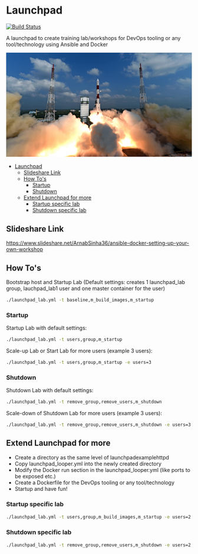 # Launchpad

[![Build Status](https://travis-ci.org/arnabsinha4u/launchpad.svg?branch=master)](https://travis-ci.org/arnabsinha4u/launchpad)

A launchpad to create training lab/workshops for DevOps tooling or any tool/technology using Ansible and Docker

![Launchpad](launchpad.jpg)

- [Launchpad](#launchpad)
  - [Slideshare Link](#slideshare-link)
  - [How To's](#how-tos)
    - [Startup](#startup)
    - [Shutdown](#shutdown)
  - [Extend Launchpad for more](#extend-launchpad-for-more)
    - [Startup specific lab](#startup-specific-lab)
    - [Shutdown specific lab](#shutdown-specific-lab)

## Slideshare Link

<https://www.slideshare.net/ArnabSinha36/ansible-docker-setting-up-your-own-workshop>

## How To's

Bootstrap host and Startup Lab (Default settings: creates 1 launchpad_lab group, lauchpad_lab1 user and one master container for the user)

```bash
./launchpad_lab.yml -t baseline,m_build_images,m_startup
```

### Startup

Startup Lab with default settings:

```bash
./launchpad_lab.yml -t users,group,m_startup
```

Scale-up Lab or Start Lab for more users (example 3 users):

```bash
./launchpad_lab.yml -t users,group,m_startup -e users=3
```

### Shutdown

Shutdown Lab with default settings:

```bash
./launchpad_lab.yml -t remove_group,remove_users,m_shutdown
```

Scale-down of Shutdown Lab for more users (example 3 users):

```bash
./launchpad_lab.yml -t remove_group,remove_users,m_shutdown -e users=3
```

## Extend Launchpad for more

- Create a directory as the same level of launchpadexamplehttpd
- Copy launchpad_looper.yml into the newly created directory
- Modify the Docker run section in the launchpad_looper.yml (like ports to be exposed etc.)
- Create a Dockerfile for the DevOps tooling or any tool/technology
- Startup and have fun!

### Startup specific lab

```bash
./launchpad_lab.yml -t users,group,m_build_images,m_startup -e users=2 -e lab_name=name_of_the_directory
```

### Shutdown specific lab

```bash
./launchpad_lab.yml -t remove_group,remove_users,m_shutdown -e users=2 -e lab_name=name_of_the_directory
```